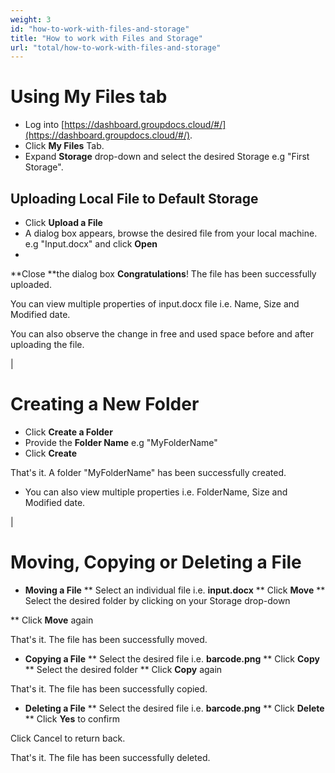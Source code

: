 ```yaml
---
weight: 3
id: "how-to-work-with-files-and-storage"
title: "How to work with Files and Storage"
url: "total/how-to-work-with-files-and-storage"
---
```


 






# Using **My Files** tab #

* Log into [https://dashboard.groupdocs.cloud/#/](https://dashboard.groupdocs.cloud/#/).
* Click **My Files** Tab.
* Expand **Storage** drop-down and select the desired Storage e.g "First Storage".


## Uploading Local File to **Default Storage** ##

* Click **Upload a File**
* A dialog box appears, browse the desired file from your local machine. e.g "Input.docx" and click **Open**
* 
**Close **the dialog box
**Congratulations**! The file has been successfully uploaded.

You can view multiple properties of input.docx file i.e. Name, Size and Modified date.

You can also observe the change in free and used space before and after uploading the file.


|

# Creating a New Folder #


* Click **Create a Folder**
* Provide the **Folder Name** e.g "MyFolderName"
* Click **Create**

That's it. A folder "MyFolderName" has been successfully created.

* You can also view multiple properties i.e. FolderName, Size and Modified date.

|

# Moving, Copying or Deleting a File #


* **Moving a File**
** Select an individual file i.e. **input.docx**
** Click **Move**
** Select the desired folder by clicking on your Storage drop-down

** Click **Move** again

That's it. The file has been successfully moved.

* **Copying a File**
** Select the desired file i.e. **barcode.png**
** Click **Copy**
** Select the desired folder
** Click **Copy** again

That's it. The file has been successfully copied.

* **Deleting a File**
** Select the desired file i.e. **barcode.png**
** Click **Delete**
** 
Click **Yes** to confirm

Click Cancel to return back.


That's it. The file has been successfully deleted.

